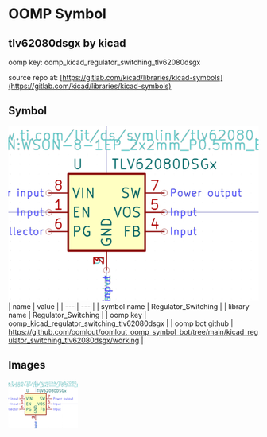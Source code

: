 # OOMP Symbol  
## tlv62080dsgx  by kicad  
  
oomp key: oomp_kicad_regulator_switching_tlv62080dsgx  
  
source repo at: [https://gitlab.com/kicad/libraries/kicad-symbols](https://gitlab.com/kicad/libraries/kicad-symbols)  
## Symbol  
  
[![working.png](working_600.png)](working.png)  
| name | value | 
| --- | --- | 
| symbol name | Regulator_Switching | 
| library name | Regulator_Switching | 
| oomp key | oomp_kicad_regulator_switching_tlv62080dsgx | 
| oomp bot github | https://github.com/oomlout/oomlout_oomp_symbol_bot/tree/main/kicad_regulator_switching_tlv62080dsgx/working | 
## Images  
  
[![working.png](working_140.png)](working.png)  
